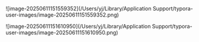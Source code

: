 ![image-20250611151559352](/Users/yj/Library/Application Support/typora-user-images/image-20250611151559352.png)

![image-20250611151610950](/Users/yj/Library/Application Support/typora-user-images/image-20250611151610950.png)